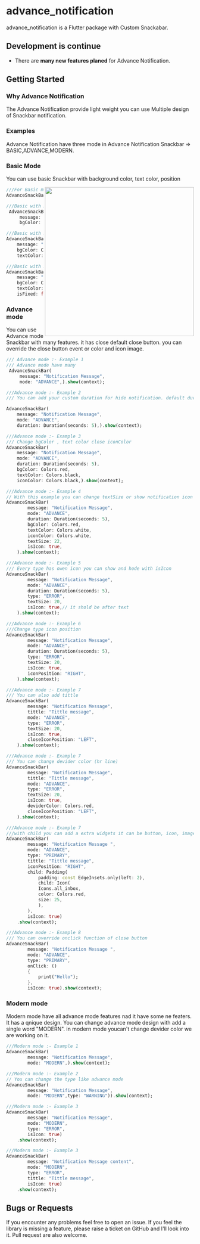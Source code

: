 # advance_notification

advance_notification is a Flutter package with Custom Snackabar.


## Development is continue

- There are **many new features planed** for Advance Notification.

## Getting Started

### Why Advance Notification

The Advance Notification provide light weight you can use Multiple design of Snackbar notification.
### Examples

Advance Notification have three mode in  Advance Notification Snackbar =>  BASIC,ADVANCE,MODERN.

### Basic Mode

You can use basic Snackbar with background color, text color, position

<img src="https://github.com/shyambhati/Advance_Notification/blob/main/display/basic.gif?raw=true" align = "right" height = "400px">

```dart
///For Basic mode you don't need to write mode
AdvanceSnackBar(message: "Hello...").show(context);
```

```dart
///Basic with Background color
 AdvanceSnackBar(
     message: "Notification Message", 
     bgColor: Colors.blueAccent).show(context);
```


```dart
///Basic with background color or text color
AdvanceSnackBar(
    message: "Notification Message",
    bgColor: Colors.tealAccent,
    textColor: Colors.red).show(context);
```


```dart
///Basic with background color or text  or fixed position
AdvanceSnackBar(
    message: "Notification Message",
    bgColor: Colors.tealAccent,
    textColor: Colors.red,
    isFixed: false).show(context);
```

### Advance mode 

You can use Advance mode Snackbar with many features. it has close default close button.
you can override the close button event or color  and icon image. 

```dart
/// Advance mode :- Example 1
/// Advance mode have many 
 AdvanceSnackBar(
     message: "Notification Message",
     mode: "ADVANCE",).show(context);
```


```dart
///Advance mode :- Example 2
/// You can add your custom duration for hide notification. default duration is 4 seconds. We have multiple types in Advance mode like : PRIMARY,SECONDARY,LIGHT,DARK,SUCCESS,INFO,WARNING,ERROR default type is SUCCESS

AdvanceSnackBar(
    message: "Notification Message",
    mode: "ADVANCE",
    duration: Duration(seconds: 5),).show(context);
```

```dart
///Advance mode :- Example 3
/// Change bgColor , text color close iconColor 
AdvanceSnackBar(
    message: "Notification Message",
    mode: "ADVANCE",
    duration: Duration(seconds: 5),
    bgColor: Colors.red,
    textColor: Colors.black,
    iconColor: Colors.black,).show(context);
```


```dart
///Advance mode :- Example 4
// With this example you can change textSize or show notification icon
AdvanceSnackBar(
        message: "Notification Message",
        mode: "ADVANCE",
        duration: Duration(seconds: 5),
        bgColor: Colors.red,
        textColor: Colors.white,
        iconColor: Colors.white,
        textSize: 22,
        isIcon: true,
    ).show(context);

```


```dart
///Advance mode :- Example 5
/// Every type has owen icon you can show and hode with isIcon
AdvanceSnackBar(
        message: "Notification Message",
        mode: "ADVANCE",
        duration: Duration(seconds: 5),
        type: "ERROR",
        textSize: 20,
        isIcon: true,// it shold be after text
    ).show(context);
```


```dart
///Advance mode :- Example 6
///Change type icon position
AdvanceSnackBar(
        message: "Notification Message",
        mode: "ADVANCE",
        duration: Duration(seconds: 5),
        type: "ERROR",
        textSize: 20,
        isIcon: true,
        iconPosition: "RIGHT",
    ).show(context);
```


```dart
///Advance mode :- Example 7
/// You can also add tittle 
AdvanceSnackBar(
        message: "Notification Message",
        tittle: "Tittle message",
        mode: "ADVANCE",
        type: "ERROR",
        textSize: 20,
        isIcon: true,
        closeIconPosition: "LEFT", 
    ).show(context);

```


```dart
///Advance mode :- Example 7
/// You can change devider color (hr line)
AdvanceSnackBar(
        message: "Notification Message",
        tittle: "Tittle message",
        mode: "ADVANCE",
        type: "ERROR",
        textSize: 20,
        isIcon: true,
        deviderColor: Colors.red,
        closeIconPosition: "LEFT", 
    ).show(context);

```


```dart
///Advance mode :- Example 7
///with child you can add a extra widgets it can be button, icon, image, etc..
AdvanceSnackBar(
        message: "Notification Message ",
        mode: "ADVANCE",
        type: "PRIMARY",
        tittle: "Tittle message",
        iconPosition: "RIGHT",
        child: Padding(
            padding: const EdgeInsets.only(left: 2),
            child: Icon(
            Icons.all_inbox,
            color: Colors.red,
            size: 25,
            ),
        ),
        isIcon: true)
    .show(context);

```
```dart
///Advance mode :- Example 8
/// You can override onclick function of close button
AdvanceSnackBar(
        message: "Notification Message ",
        mode: "ADVANCE",
        type: "PRIMARY",
        onClick: () 
        {
            print("Hello");
        },
        isIcon: true).show(context);

```

### Modern mode 
Modern mode have all advance mode features nad it have some ne featers. 
It has a qnique design. 
You can change advance mode design with add a single word "MODERN".
in modern mode youcan't change devider color we are working on it.

```dart
///Modern mode :- Example 1
AdvanceSnackBar(
        message: "Notification Message",
        mode: "MODERN",).show(context);

```

```dart
///Modern mode :- Example 2
// You can change the type like advance mode
AdvanceSnackBar(
        message: "Notification Message",
        mode: "MODERN",type: "WARNING")).show(context);
```

```dart
///Modern mode :- Example 3
AdvanceSnackBar(
        message: "Notification Message",
        mode: "MODERN",
        type: "ERROR",
        isIcon: true)
    .show(context);
```

```dart
///Modern mode :- Example 3
AdvanceSnackBar(
        message: "Notification Message content",
        mode: "MODERN",
        type: "ERROR",
        tittle: "Tittle message",
        isIcon: true)
    .show(context);

```

## Bugs or Requests
If you encounter any problems feel free to open an issue. If you feel the library is missing a feature, please raise a ticket on GitHub and I'll look into it. Pull request are also welcome.

